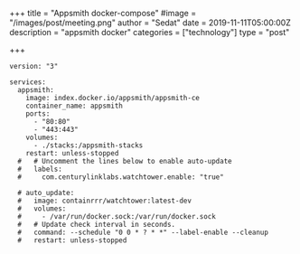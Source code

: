 +++
title = "Appsmith docker-compose"
#image = "/images/post/meeting.png"
author = "Sedat"
date = 2019-11-11T05:00:00Z
description = "appsmith docker"
categories = ["technology"]
type = "post"

+++
```
version: "3"

services:
  appsmith:
    image: index.docker.io/appsmith/appsmith-ce
    container_name: appsmith
    ports:
      - "80:80"
      - "443:443"
    volumes:
      - ./stacks:/appsmith-stacks
    restart: unless-stopped
  #   # Uncomment the lines below to enable auto-update
  #   labels:
  #     com.centurylinklabs.watchtower.enable: "true"

  # auto_update:
  #   image: containrrr/watchtower:latest-dev
  #   volumes:
  #     - /var/run/docker.sock:/var/run/docker.sock
  #   # Update check interval in seconds.
  #   command: --schedule "0 0 * ? * *" --label-enable --cleanup
  #   restart: unless-stopped
```